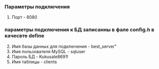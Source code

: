 ###  Параметры подключения 

1. Порт - 8080

### параметры подключения к БД записанны в фале config.h в качесвте define
2. Имя базы данных для подключения - best_server"
3. Имя пользователя MySQL - sqluser
4. Пароль БД - Kukusale8691!
5. Имя таблицы - clients 
